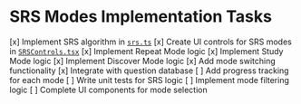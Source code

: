 # SRS Modes Implementation Tasks

[x] Implement SRS algorithm in [`srs.ts`](src/lib/srs.ts)
[x] Create UI controls for SRS modes in [`SRSControls.tsx`](src/components/SRSControls.tsx)
[x] Implement Repeat Mode logic
[x] Implement Study Mode logic
[x] Implement Discover Mode logic
[x] Add mode switching functionality
[x] Integrate with question database
[ ] Add progress tracking for each mode
[ ] Write unit tests for SRS logic
[ ] Implement mode filtering logic
[ ] Complete UI components for mode selection
